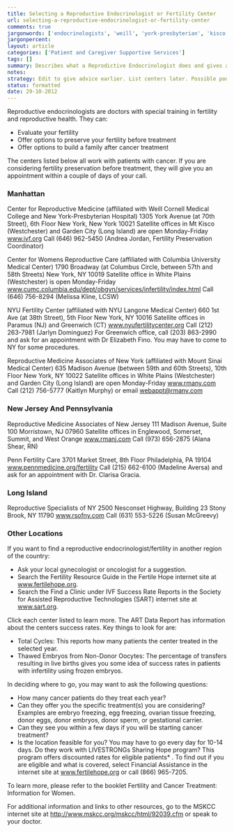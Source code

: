 ```yaml
---
title: Selecting a Reproductive Endocrinologist or Fertility Center
url: selecting-a-reproductive-endocrinologist-or-fertility-center
comments: true
jargonwords: ['endocrinologists', 'weill', 'york-presbyterian', 'kisco', 'monday-friday', '-', 'womens', 'lcsw', 'nyu', 'langone', 'paramus', 'jarlyn', 'dominguez', 'fino', 'kaitlyn', 'webapptrmanycom', 'morristown', 'somerset', 'alana', 'rn', 'madeline', 'aversa', 'clarisa', 'gracia', 'nesconset', 'brook', 'mcgreevy', 'endocrinologistfertility', 'gynecologist', 'oncologist', 'ivf', 'sart', 'thawed', 'non-donor', 'oocytes', 'ovarian', 'gestational', 'livestrongs', 'discounted', 'mskcc']
jargonpercent:
layout: article
categories: ['Patient and Caregiver Supportive Services']
tags: []
summary: Describes what a Reprodictive Endocrinologist does and gives a list of centers. 
notes:
strategy: Edit to give advice earlier. List centers later. Possible podcast.  (Rethink? No. Some re-writing? Yes. Graphics or diagrams? No. Photography? No. Podcast or audio? Yes. Video? No)	
status: formatted
date: 29-10-2012
---
```

Reproductive endocrinologists are doctors with special training in fertility and reproductive health. They can:

* Evaluate your fertility
* Offer options to preserve your fertility before treatment
* Offer options to build a family after cancer treatment

The centers listed below all work with patients with cancer. If you are considering fertility preservation before treatment, they will give you an appointment within a couple of days of your call.

### Manhattan
Center for Reproductive Medicine (affiliated with Weill Cornell Medical College and New York-Presbyterian Hospital)
1305 York Avenue (at 70th Street), 6th Floor
New York, New York 10021
Satellite offices in Mt Kisco (Westchester) and Garden City (Long Island) are open Monday-Friday
www.ivf.org
Call (646) 962-5450 (Andrea Jordan, Fertility Preservation Coordinator)

Center for Womens Reproductive Care (affiliated with Columbia University Medical Center)
1790 Broadway (at Columbus Circle, between 57th and 58th Streets)
New York, NY 10019
Satellite office in White Plains (Westchester) is open Monday-Friday
www.cumc.columbia.edu/dept/obgyn/services/infertility/index.html
Call (646) 756-8294 (Melissa Kline, LCSW)

NYU Fertility Center (affiliated with NYU Langone Medical Center)
660 1st Ave (at 38th Street), 5th Floor
New York, NY 10016
Satellite offices in Paramus (NJ) and Greenwich (CT)
www.nyufertilitycenter.org
Call (212) 263-7981 (Jarlyn Dominguez)
For Greenwich office, call (203) 863-2990 and ask for an appointment with Dr Elizabeth Fino. You may have to come to NY for some procedures.

Reproductive Medicine Associates of New York (affiliated with Mount Sinai Medical Center)
635 Madison Avenue (between 59th and 60th Streets), 10th Floor
New York, NY 10022
Satellite offices in White Plains (Westchester) and Garden City (Long Island) are open Monday-Friday
www.rmany.com
Call (212) 756-5777 (Kaitlyn Murphy) or email webappt@rmany.com

### New Jersey And Pennsylvania
Reproductive Medicine Associates of New Jersey
111 Madison Avenue, Suite 100
Morristown, NJ 07960
Satellite offices in Englewood, Somerset, Summit, and West Orange
www.rmanj.com
Call (973) 656-2875 (Alana Shear, RN)

Penn Fertility Care
3701 Market Street, 8th Floor
Philadelphia, PA 19104
www.pennmedicine.org/fertility
Call (215) 662-6100 (Madeline Aversa) and ask for an appointment with Dr. Clarisa Gracia.

### Long Island
Reproductive Specialists of NY
2500 Nesconset Highway, Building 23
Stony Brook, NY 11790
www.rsofny.com
Call (631) 553-5226 (Susan McGreevy)

### Other Locations
If you want to find a reproductive endocrinologist/fertility in another region of the country:

* Ask your local gynecologist or oncologist for a suggestion.
* Search the Fertility Resource Guide in the Fertile Hope internet site at www.fertilehope.org.
* Search the Find a Clinic under IVF Success Rate Reports in the Society for Assisted Reproductive Technologies (SART) internet site at www.sart.org.

Click each center listed to learn more. The ART Data Report has information about the centers success rates. Key things to look for are:
- Total Cycles: This reports how many patients the center treated in the selected year.
- Thawed Embryos from Non-Donor Oocytes: The percentage of transfers resulting in live births gives you some idea of success rates in patients with infertility using frozen embryos.

In deciding where to go, you may want to ask the following questions:

* How many cancer patients do they treat each year?
* Can they offer you the specific treatment(s) you are considering? Examples are embryo freezing, egg freezing, ovarian tissue freezing, donor eggs, donor embryos, donor sperm, or gestational carrier.
* Can they see you within a few days if you will be starting cancer treatment?
* Is the location feasible for you? You may have to go every day for 10-14 days.
Do they work with LIVESTRONGs Sharing Hope program? This program offers discounted rates for eligible patients* . To find out if you are eligible and what is covered, select Financial Assistance in the internet site at www.fertilehope.org or call (866) 965-7205.

To learn more, please refer to the booklet Fertility and Cancer Treatment: Information for Women.  

For additional information and links to other resources, go to the MSKCC internet site at http://www.mskcc.org/mskcc/html/92039.cfm or speak to your doctor.


